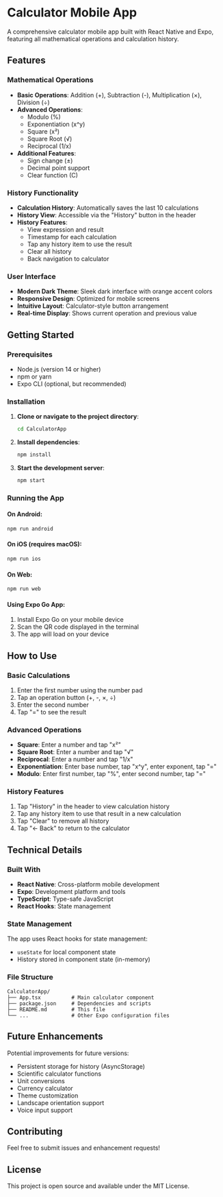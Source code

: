 # Calculator Mobile App

A comprehensive calculator mobile app built with React Native and Expo, featuring all mathematical operations and calculation history.

## Features

### Mathematical Operations
- **Basic Operations**: Addition (+), Subtraction (-), Multiplication (×), Division (÷)
- **Advanced Operations**: 
  - Modulo (%)
  - Exponentiation (x^y)
  - Square (x²)
  - Square Root (√)
  - Reciprocal (1/x)
- **Additional Features**:
  - Sign change (±)
  - Decimal point support
  - Clear function (C)

### History Functionality
- **Calculation History**: Automatically saves the last 10 calculations
- **History View**: Accessible via the "History" button in the header
- **History Features**:
  - View expression and result
  - Timestamp for each calculation
  - Tap any history item to use the result
  - Clear all history
  - Back navigation to calculator

### User Interface
- **Modern Dark Theme**: Sleek dark interface with orange accent colors
- **Responsive Design**: Optimized for mobile screens
- **Intuitive Layout**: Calculator-style button arrangement
- **Real-time Display**: Shows current operation and previous value

## Getting Started

### Prerequisites
- Node.js (version 14 or higher)
- npm or yarn
- Expo CLI (optional, but recommended)

### Installation

1. **Clone or navigate to the project directory**:
   ```bash
   cd CalculatorApp
   ```

2. **Install dependencies**:
   ```bash
   npm install
   ```

3. **Start the development server**:
   ```bash
   npm start
   ```

### Running the App

#### On Android:
```bash
npm run android
```

#### On iOS (requires macOS):
```bash
npm run ios
```

#### On Web:
```bash
npm run web
```

#### Using Expo Go App:
1. Install Expo Go on your mobile device
2. Scan the QR code displayed in the terminal
3. The app will load on your device

## How to Use

### Basic Calculations
1. Enter the first number using the number pad
2. Tap an operation button (+, -, ×, ÷)
3. Enter the second number
4. Tap "=" to see the result

### Advanced Operations
- **Square**: Enter a number and tap "x²"
- **Square Root**: Enter a number and tap "√"
- **Reciprocal**: Enter a number and tap "1/x"
- **Exponentiation**: Enter base number, tap "x^y", enter exponent, tap "="
- **Modulo**: Enter first number, tap "%", enter second number, tap "="

### History Features
1. Tap "History" in the header to view calculation history
2. Tap any history item to use that result in a new calculation
3. Tap "Clear" to remove all history
4. Tap "← Back" to return to the calculator

## Technical Details

### Built With
- **React Native**: Cross-platform mobile development
- **Expo**: Development platform and tools
- **TypeScript**: Type-safe JavaScript
- **React Hooks**: State management

### State Management
The app uses React hooks for state management:
- `useState` for local component state
- History stored in component state (in-memory)

### File Structure
```
CalculatorApp/
├── App.tsx          # Main calculator component
├── package.json     # Dependencies and scripts
├── README.md        # This file
└── ...              # Other Expo configuration files
```

## Future Enhancements

Potential improvements for future versions:
- Persistent storage for history (AsyncStorage)
- Scientific calculator functions
- Unit conversions
- Currency calculator
- Theme customization
- Landscape orientation support
- Voice input support

## Contributing

Feel free to submit issues and enhancement requests!

## License

This project is open source and available under the MIT License. 